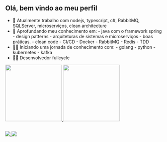 ## Olá, bem vindo ao meu perfil


- 🔭 Atualmente trabalho com nodejs, typescript, c#, RabbitMQ, SQLServer, microserviços, clean architecture
- 🌱 Aprofundando meu conhecimento em:
       -  java com o framework spring
       -  design patterns
       -  arquiteturas de sistemas e microserviços
       -  boas práticas.
       -  clean code
       -  CI/CD
       -  Docker
       -  RabbitMQ
       -  Redis
       -  TDD
- 🐱‍🏍 Iniciando uma jornada de conhecimento com:
       - golang 
       - python
       - kubernetes
       - kafka
- 🐱‍👤 Desenvolvedor fullcycle

<div>
  <a href="https://github.com/Emanoel01">
   <img height="180em" src="https://github-readme-stats.vercel.app/api?username=Emanoel01&show_icons=true&theme=dark&include_all_commits=true&count_private=true"/>
   <!-- <img height="180em" src="https://github-readme-stats.vercel.app/api/top-langs/?username=Emanoel01&layout=compact&langs_count=32&theme=dark"/> -->
    <img height="180em" src="https://github-readme-stats.vercel.app/api/top-langs/?username=Emanoel01&layout=compact&langs_count=4&theme=dark"/>
</div>
  
  ##
  
<div>
  <a href="mailto:emanoelbamorin@gmail.com"> 
    <img src="https://img.shields.io/badge/Gmail-D14836?style=for-the-badge&logo=gmail&logoColor=white" target="_blank"/>
  </a>
  <a href="https://www.linkedin.com/in/emanoel-barbosa-132b75199/">
    <img src="https://img.shields.io/badge/LinkedIn-0077B5?style=for-the-badge&logo=linkedin&logoColor=white"/>
  </a>
</div>

